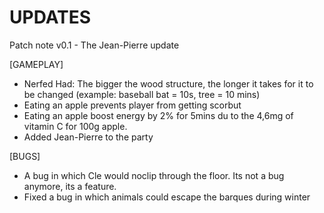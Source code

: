 # UPDATES

Patch note v0.1 - The Jean-Pierre update

[GAMEPLAY]
- Nerfed Had: The bigger the wood structure, the longer it takes for it to be changed (example: baseball bat = 10s, tree = 10 mins)
- Eating an apple prevents player from getting scorbut
- Eating an apple boost energy by 2% for 5mins du to the 4,6mg of vitamin C for 100g apple.
- Added Jean-Pierre to the party

[BUGS]
- A bug in which Cle would noclip through the floor. Its not a bug anymore, its a feature.
- Fixed a bug in which animals could escape the barques during winter


